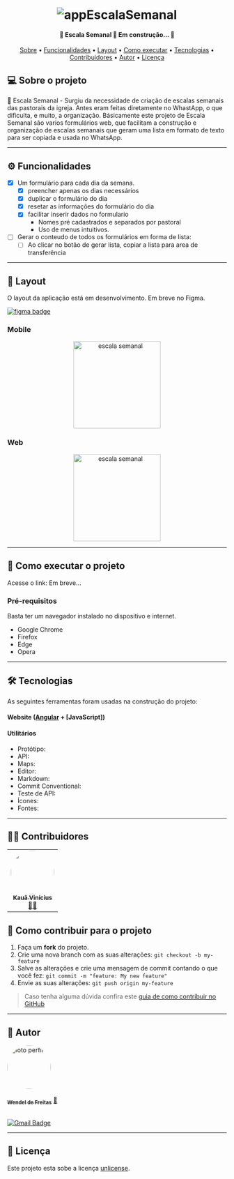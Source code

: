 <h1 align="center">
    <img alt="appEscalaSemanal" title="#appEscalaSemanal" src="./assets/img/banner.png" />
</h1>

<h4 align="center"> 
	🚧  Escala Semanal 🚀 Em construção...  🚧
</h4>

<p align="center">
 <a href="#-sobre-o-projeto">Sobre</a> •
 <a href="#-funcionalidades">Funcionalidades</a> •
 <a href="#-layout">Layout</a> • 
 <a href="#-como-executar-o-projeto">Como executar</a> • 
 <a href="#-tecnologias">Tecnologias</a> • 
 <a href="#-contribuidores">Contribuidores</a> • 
 <a href="#-autor">Autor</a> • 
 <a href="#user-content--licença">Licença</a>
</p>


## 💻 Sobre o projeto

📆 Escala Semanal - Surgiu da necessidade de criação de escalas semanais das pastorais da igreja. Antes eram feitas diretamente no WhastApp, o que dificulta, e muito, a organização.
Básicamente este projeto de Escala Semanal são varios formulários web, que facilitam a construção e organização de escalas semanais que geram uma lista em formato de texto para ser copiada e usada no WhatsApp.

---

## ⚙️ Funcionalidades

- [x] Um formulário para cada dia da semana.
  - [x] preencher apenas os dias necessários 
  - [x] duplicar o formulário do dia
  - [x] resetar as informações do formulário do dia
  - [x] facilitar inserir dados no formulario
    - Nomes pré cadastrados e separados por pastoral
    - Uso de menus intuitivos.

- [ ] Gerar o conteudo de todos os formulários em forma de lista:
  - [ ] Ao clicar no botão de gerar lista, copiar a lista para area de transferência

---

## 🎨 Layout

O layout da aplicação está em desenvolvimento. Em breve no Figma.

<a href="https://www.figma.com/file/1SxgOMojOB2zYT0Mdk28lB/Ecoleta?node-id=136%3A546">
  <img alt="figma badge" src="https://img.shields.io/badge/Acessar%20Layout%20-Figma-%2304D361">
</a>


### Mobile

<p align="center">
  <img alt="escala semanal" title="#escala semanal" src="./assets/img/home-mobile.png" width="200px">
</p>

### Web

<p align="center" style="display: flex; align-items: flex-start; justify-content: center;">
  <img alt="escala semanal" title="#escala semanal" src="./assets/img/home-mobile.png" width="200px">
</p>

---

## 🚀 Como executar o projeto

Acesse o link: Em breve...

### Pré-requisitos

Basta ter um navegador instalado no dispositivo e internet.
- Google Chrome
- Firefox
- Edge
- Opera

---

## 🛠 Tecnologias

As seguintes ferramentas foram usadas na construção do projeto:

#### **Website**  ([Angular](https://angular.io/)  +  [JavaScript])

#### **Utilitários**

-   Protótipo:  
-   API:  
-   Maps:  
-   Editor:  
-   Markdown: 
-   Commit Conventional:  
-   Teste de API:  
-   Ícones:  
-   Fontes:  


---

## 👨‍💻 Contribuidores


<table>
  <tr>
    <td align="center">
	<a href="https://github.com/kaua-pt/kaua-pt">
		<img style="border-radius: 50%;" src="https://avatars.githubusercontent.com/u/81399319?v=4" width="100px;" alt=""/><br />
		<sub><b>Kauã Vinícius</b></sub>
	</a><br />
	<a href="https://github.com/kaua-pt" title="Kauã Github">👨‍🚀</a>
    </td>
  </tr>
</table>

## 💪 Como contribuir para o projeto

1. Faça um **fork** do projeto.
2. Crie uma nova branch com as suas alterações: `git checkout -b my-feature`
3. Salve as alterações e crie uma mensagem de commit contando o que você fez: `git commit -m "feature: My new feature"`
4. Envie as suas alterações: `git push origin my-feature`
> Caso tenha alguma dúvida confira este [guia de como contribuir no GitHub](./CONTRIBUTING.md)

---

## 🦸 Autor

<a href="https://www.linkedin.com/in/wendel-de-freitas-mendes/">
 <img style="border-radius: 50%;" src="https://avatars.githubusercontent.com/u/19244954?v=4" width="100px;" alt="foto perfil"/>
 <br /><br />
 <sub><b>Wendel de Freitas</b></sub></a> <a href="https://www.linkedin.com/in/wendel-de-freitas-mendes/" title="autor Linkedin">🚀</a>
 <br /><br />

[![Gmail Badge](https://img.shields.io/badge/-wendinhodefreitas@gmail.com-c14438?style=flat-square&logo=Gmail&logoColor=white&link=mailto:wendinhodefreitas@gmail.com)](mailto:wendinhodefreitas@gmail.com)

---

## 📝 Licença

Este projeto esta sobe a licença [unlicense](./LICENSE).
